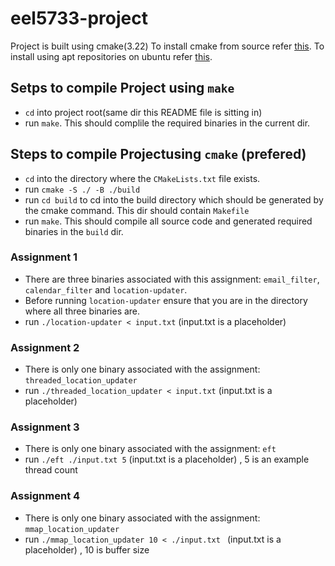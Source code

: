 # eel5733-project

Project is built using cmake(3.22)
To install cmake from source refer [this](https://cmake.org/install/).
To install using apt repositories on ubuntu refer [this](https://askubuntu.com/questions/355565/how-do-i-install-the-latest-version-of-cmake-from-the-command-line).

## Setps to compile Project using `make`
- `cd` into project root(same dir this README file is sitting in)
- run `make`. This should complile the required binaries in the current dir.

## Steps to compile Projectusing `cmake` (prefered)
- `cd` into the directory where the `CMakeLists.txt` file exists.
- run `cmake -S ./ -B ./build`
- run `cd build` to cd into the build directory which should be generated by the cmake command. This dir should contain `Makefile`
- run `make`. This should compile all source code and generated required binaries in the `build` dir.


### Assignment 1
- There are three binaries associated with this assignment: `email_filter`, `calendar_filter` and `location-updater`.
- Before running `location-updater` ensure that you are in the directory where all three binaries are.
- run `./location-updater < input.txt` (input.txt is a placeholder)

### Assignment 2
- There is only one binary associated with the assignment: `threaded_location_updater`
- run `./threaded_location_updater < input.txt` (input.txt is a placeholder)

### Assignment 3
- There is only one binary associated with the assignment: `eft`
- run `./eft ./input.txt 5` (input.txt is a placeholder) , 5 is an example thread count

### Assignment 4
- There is only one binary associated with the assignment: `mmap_location_updater`
- run `./mmap_location_updater 10 < ./input.txt ` (input.txt is a placeholder) , 10 is buffer size
